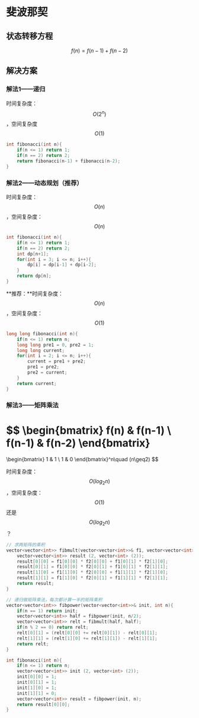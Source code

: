 # 斐波那契

## 状态转移方程

$$
f(n)=f(n-1)+f(n-2)
$$

## 解决方案

### 解法1——递归

时间复杂度： $$O(2^n)$$ ，空间复杂度 $$O(1)$$ 

```cpp
int fibonacci(int n){
    if(n <= 1) return 1;
    if(n == 2) return 2;
    return fibonacci(n-1) + fibonacci(n-2);
}
```

### 解法2——动态规划（推荐）

时间复杂度： $$O(n)$$ ，空间复杂度： $$O(n)$$ 

```cpp
int fibonacci(int n){
    if(n <= 1) return 1;
    if(n == 2) return 2;
    int dp[n+1];
    for(int i = 3; i <= n; i++){
        dp[i] = dp[i-1] + dp[i-2];
    }
    return dp[n];
}
```

**推荐：**时间复杂度： $$O(n)$$ ，空间复杂度： $$O(1)$$ 

```cpp
long long fibonacci(int n){
    if(n <= 1) return n;
    long long pre1 = 0, pre2 = 1;
    long long current;
    for(int i = 2; i <= n; i++){
        current = pre1 + pre2;
        pre1 = pre2;
        pre2 = current;
    }
    return current;
}
```

### 解法3——矩阵乘法

$$
\begin{bmatrix}
f(n) & f(n-1) \\
f(n-1) & f(n-2)
\end{bmatrix}
=
\begin{bmatrix}
1 & 1 \\
1 & 0
\end{bmatrix}^n\quad (n\geq2)
$$

时间复杂度： $$O(log_2n)$$ ，空间复杂度： $$O(1)$$ 还是 $$O(log_2n)$$ ？

```cpp
// 求两矩阵的乘积
vector<vector<int>> fibmult(vector<vector<int>>& f1, vector<vector<int>>& f2){
    vector<vector<int>> result (2, vector<int> (2));
    result[0][0] = f1[0][0] * f2[0][0] + f1[0][1] * f2[1][0];
    result[0][1] = f1[0][0] * f2[0][1] + f1[0][1] * f2[1][1];
    result[1][0] = f1[1][0] * f2[0][0] + f1[1][1] * f2[1][0];
    result[1][1] = f1[1][0] * f2[0][1] + f1[1][1] * f2[1][1];
    return result;
}

// 递归做矩阵乘法，每次都计算一半的矩阵乘积
vector<vector<int>> fibpower(vector<vector<int>>& init, int n){
    if(n == 1) return init;
    vector<vector<int>> half = fibpower(init, n/2);
    vector<vector<int>> relt = fibmult(half, half);
    if(n % 2 == 0) return relt;
    relt[0][1] = (relt[0][0] += relt[0][1]) - relt[0][1];
    relt[1][1] = (relt[1][0] += relt[1][1]) - relt[1][1];
    return relt;
}

int fibonacci(int n){
    if(n <= 1) return n;
    vector<vector<int>> init (2, vector<int> (2));
    init[0][0] = 1;
    init[0][1] = 1;
    init[1][0] = 1;
    init[1][1] = 0;
    vector<vector<int>> result = fibpower(init, n);
    return result[0][0];
}
```

